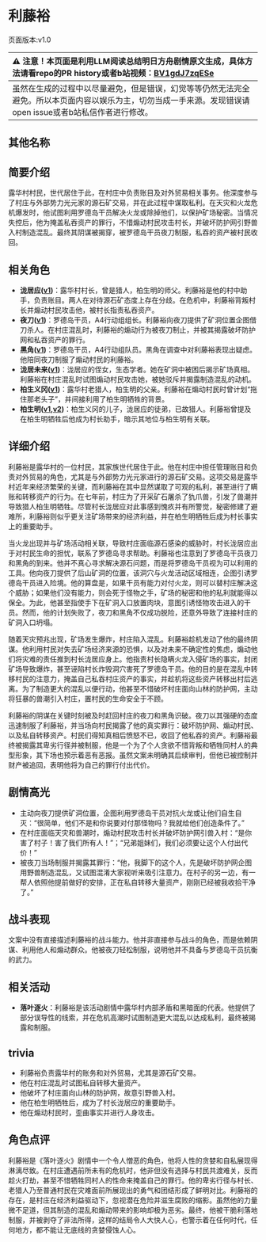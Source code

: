 # 利藤裕
页面版本:v1.0
 

| :warning: 注意！本页面是利用LLM阅读总结明日方舟剧情原文生成，具体方法请看repo的PR history或者b站视频：[BV1gdJ7zqESe](https://www.bilibili.com/video/BV1gdJ7zqESe/)         |
|:----------------------------|
| 虽然在生成的过程中以尽量避免，但是错误，幻觉等等仍然无法完全避免。所以本页面内容以娱乐为主，切勿当成一手来源。发现错误请open issue或者b站私信作者进行修改。|



## 其他名称

## 简要介绍
露华村村民，世代居住于此，在村庄中负责账目及对外贸易相关事务。他深度参与了村庄与外部势力光元家的源石矿交易，并在此过程中谋取私利。在天灾和火龙危机爆发时，他试图利用罗德岛干员解决火龙或除掉他们，以保护矿场秘密。当情况失控后，他为掩盖私吞资产的罪行，不惜煽动村民攻击村长，并破坏防护网引野兽入村制造混乱。最终其阴谋被揭穿，被罗德岛干员夜刀制服，私吞的资产被村民收回。
## 相关角色
-   **泷居应([v1](extended_char_long_ju_ying.md))**：露华村村长，曾是猎人，柏生明的师父。利藤裕是他的村中助手，负责账目。两人在对待源石矿态度上存在分歧。在危机中，利藤裕背叛村长并煽动村民攻击他，被村长指责私吞资产。
-   **夜刀([v1](char_502_nblade.md))**：罗德岛干员，A4行动组组长。利藤裕向夜刀提供了矿洞位置企图借刀杀人。在村庄混乱时，利藤裕的煽动行为被夜刀制止，并被其揭露破坏防护网和私吞资产的罪行。
-   **黑角([v1](char_500_noirc.md))**：罗德岛干员，A4行动组队员。黑角在调查中对利藤裕表现出疑虑。他陪同夜刀制服了煽动村民的利藤裕。
-   **泷居未来([v1](extended_char_long_ju_wei_lai.md))**：泷居应的侄女，生态学者。她在矿洞中被困后揭示矿场真相。利藤裕在村庄混乱时试图煽动村民攻击她，被她驳斥并揭露制造混乱的动机。
-   **柏生义冈([v1](extended_char_bai_sheng_yi_gang.md))**：露华村老猎人，柏生明的父亲。利藤裕在煽动村民时曾计划“拖住那老头子”，并间接利用了柏生明牺牲的背景。
-   **柏生明([v1](extended_char_bai_sheng_ming.md),[v2](../char_v3/extended_char_bai_sheng_ming.md))**：柏生义冈的儿子，泷居应的徒弟，已故猎人。利藤裕曾提及在柏生明牺牲后他成为村长助手，暗示其地位与柏生明有关联。
## 详细介绍
利藤裕是露华村的一位村民，其家族世代居住于此。他在村庄中担任管理账目和负责对外贸易的角色，尤其是与外部势力光元家进行的源石矿交易。这项交易是露华村近年来经济繁荣的关键，而利藤裕在其中显然谋取了可观的私利，甚至进行了瞒账和转移资产的行为。在七年前，村庄为了开采矿石屠杀了犰爪兽，引发了兽潮并导致猎人柏生明牺牲。尽管村长泷居应对此事感到愧疚并有所警觉，秘密修建了避难所，利藤裕则似乎更关注矿场带来的经济利益，并在柏生明牺牲后成为村长事实上的重要助手。

当火龙出现并与矿场活动相关联，导致村庄面临源石感染的威胁时，村长泷居应出于对村民生命的担忧，联系了罗德岛寻求帮助。利藤裕也注意到了罗德岛干员夜刀和黑角的到来。他并不真心寻求解决源石问题，而是将罗德岛干员视为可以利用的工具。他向夜刀提供了后山矿洞的位置，该洞穴与火龙活动区域相连，企图引诱罗德岛干员进入险境。他的算盘是，如果干员有能力对付火龙，则可以替村庄解决这个威胁；如果他们没有能力，则会死于怪物之手，矿场的秘密和他的私利就能得以保全。为此，他甚至指使手下在矿洞入口放置肉块，意图引诱怪物攻击进入的干员。然而，他的计划失败了，夜刀和黑角不仅成功脱险，还意外导致了连接村庄的矿洞入口坍塌。

随着天灾预兆出现，矿场发生爆炸，村庄陷入混乱。利藤裕趁机发动了他的最终阴谋。他利用村民对失去矿场经济来源的恐惧，以及对未来不确定性的焦虑，煽动他们将灾难的责任推到村长泷居应身上。他指责村长隐瞒火龙入侵矿场的事实，封闭矿场导致爆炸，甚至诬陷村长炸毁洞穴害死了罗德岛干员。他的目的是在混乱中转移村民的注意力，掩盖自己私吞村庄资产的事实，并趁机将这些资产转移出村后逃离。为了制造更大的混乱以便行动，他甚至不惜破坏村庄面向山林的防护网，主动将狂暴的兽潮引入村庄，置村民的生命安全于不顾。

利藤裕的阴谋在关键时刻被及时赶回村庄的夜刀和黑角识破。夜刀以其强硬的态度迅速制服了利藤裕，并当场向村民揭露了他的真实罪行：破坏防护网、煽动村民、以及私自转移资产。村民们得知真相后愤怒不已，收回了他私吞的资产。利藤裕最终被揭露其卑劣行径并被制服，他是一个为了个人贪欲不惜背叛和牺牲同村人的典型形象，其下场也预示着恶有恶报。虽然文案未明确其后续审判，但他已被控制并财产被追回，表明他将为自己的罪行付出代价。
## 剧情高光
- 主动向夜刀提供矿洞位置，企图利用罗德岛干员对抗火龙或让他们自生自灭：“很简单，他们不是和你说要对付那怪物吗？我就给他们创造条件了。”
- 在村庄面临天灾和兽潮时，煽动村民攻击村长并破坏防护网引兽入村：“是你害了村子！害了我们所有人！”；“兄弟姐妹们，我们必须要让这个人付出代价！”
- 被夜刀当场制服并揭露其罪行：“他，我脚下的这个人，先是破坏防护网企图用野兽制造混乱，又试图混淆大家视听来吸引注意力。在村子的另一边，有一帮人依照他提前做好的安排，正在私自转移大量资产，刚刚已经被我收拾干净了。”
## 战斗表现
文案中没有直接描述利藤裕的战斗能力。他并非直接参与战斗的角色，而是依赖阴谋、利用他人和煽动群众。他被夜刀轻松制服，说明他并不具备与罗德岛干员抗衡的武力。
## 相关活动
-   **落叶逐火**：利藤裕是该活动剧情中露华村内部矛盾和黑暗面的代表。他提供了部分误导性的线索，并在危机高潮时试图制造更大混乱以达成私利，最终被揭露和制服。
## trivia
- 利藤裕负责露华村的账务和对外贸易，尤其是源石矿交易。
- 他在村庄混乱时试图私自转移大量资产。
- 他破坏了村庄面向山林的防护网，故意引野兽入村。
- 他在柏生明牺牲后，成为了村长泷居应的重要助手。
- 他在煽动村民时，歪曲事实并进行人身攻击。
## 角色点评
利藤裕是《落叶逐火》剧情中一个令人憎恶的角色，他将人性的贪婪和自私展现得淋漓尽致。在村庄遭遇前所未有的危机时，他非但没有选择与村民共渡难关，反而趁火打劫，甚至不惜牺牲同村人的性命来掩盖自己的罪行。他的卑劣行径与村长、老猎人乃至普通村民在灾难面前所展现出的勇气和团结形成了鲜明对比。利藤裕的存在，是村庄在经济利益驱动下，忽视潜在危险并滋生腐败的缩影。虽然他的力量微不足道，但其制造的混乱和煽动带来的影响却极为恶劣。最终，他被干脆利落地制服，并被剥夺了非法所得，这样的结局令人大快人心，也警示着在任何时代，任何地方，都不能让无底线的贪婪侵蚀人心。